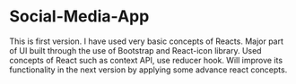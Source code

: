 # Social-Media-App
This is first version. I have used very basic concepts of Reacts. Major part of UI built through the use of Bootstrap and React-icon library. Used concepts of React such as context API, use reducer hook. Will improve its functionality in the next version by applying some advance react concepts.
